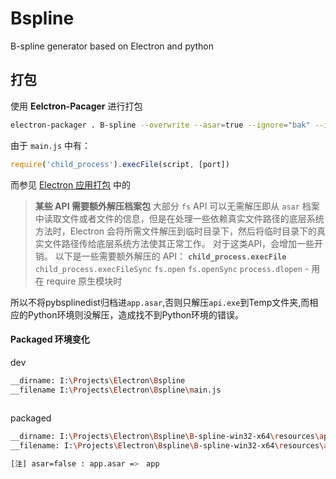 # Bspline
B-spline generator based on Electron and python

## 打包
使用 **Eelctron-Pacager** 进行打包

```bash
electron-packager . B-spline --overwrite --asar=true --ignore="bak" --ignore="pybspline"
```
由于 `main.js` 中有：
```js
require('child_process').execFile(script, [port])

```
而参见 [Electron 应用打包](http://electronjs.org/docs/tutorial/application-packaging) 中的

>**某些 API 需要额外解压档案包**
大部分 `fs` API 可以无需解压即从 `asar` 档案中读取文件或者文件的信息，但是在处理一些依赖真实文件路径的底层系统方法时，Electron 会将所需文件解压到临时目录下，然后将临时目录下的真实文件路径传给底层系统方法使其正常工作。 对于这类API，会增加一些开销。
以下是一些需要额外解压的 API：
    <code>**child_process.execFile**</code>
    `child_process.execFileSync`
    `fs.open`
    `fs.openSync`
    `process.dlopen` - 用在 require 原生模块时

所以不将pybsplinedist归档进`app.asar`,否则只解压`api.exe`到Temp文件夹,而相应的Python环境则没解压，造成找不到Python环境的错误。

#### Packaged 环境变化
dev
```bash
__dirname: I:\Projects\Electron\Bspline
__filename I:\Projects\Electron\Bspline\main.js
     
```
packaged 
```bash
__dirname: I:\Projects\Electron\Bspline\B-spline-win32-x64\resources\app.asar
__filename: I:\Projects\Electron\Bspline\B-spline-win32-x64\resources\app.asar\main.js

[注] asar=false : app.asar =>　app
```

